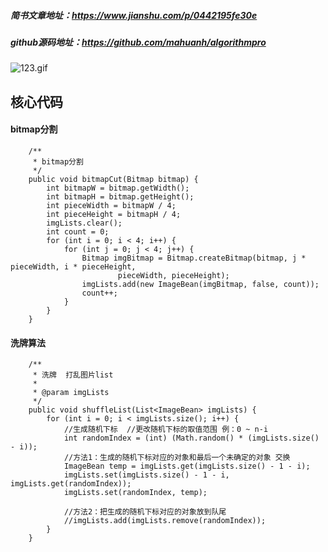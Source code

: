 ##### 简书文章地址：https://www.jianshu.com/p/0442195fe30e
 ##### github源码地址：https://github.com/mahuanh/algorithmpro
 ![123.gif](https://upload-images.jianshu.io/upload_images/4907924-717080a0c268d3c6.gif?imageMogr2/auto-orient/strip)


## 核心代码 
 ####  bitmap分割
```
    /**
     * bitmap分割
     */
    public void bitmapCut(Bitmap bitmap) {
        int bitmapW = bitmap.getWidth();
        int bitmapH = bitmap.getHeight();
        int pieceWidth = bitmapW / 4;
        int pieceHeight = bitmapH / 4;
        imgLists.clear();
        int count = 0;
        for (int i = 0; i < 4; i++) {
            for (int j = 0; j < 4; j++) {
                Bitmap imgBitmap = Bitmap.createBitmap(bitmap, j * pieceWidth, i * pieceHeight,
                        pieceWidth, pieceHeight);
                imgLists.add(new ImageBean(imgBitmap, false, count));
                count++;
            }
        }
    }
```
 #### 洗牌算法
```
    /**
     * 洗牌  打乱图片list
     *
     * @param imgLists
     */
    public void shuffleList(List<ImageBean> imgLists) {
        for (int i = 0; i < imgLists.size(); i++) {
            //生成随机下标  //更改随机下标的取值范围 例：0 ~ n-i
            int randomIndex = (int) (Math.random() * (imgLists.size() - i));
            //方法1：生成的随机下标对应的对象和最后一个未确定的对象 交换
            ImageBean temp = imgLists.get(imgLists.size() - 1 - i);
            imgLists.set(imgLists.size() - 1 - i, imgLists.get(randomIndex));
            imgLists.set(randomIndex, temp);
            
            //方法2：把生成的随机下标对应的对象放到队尾
            //imgLists.add(imgLists.remove(randomIndex));
        }
    }
```

